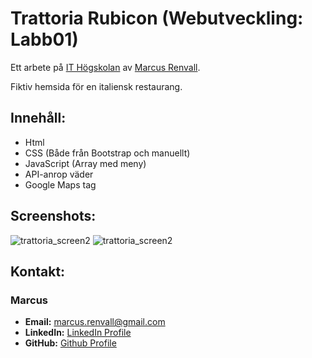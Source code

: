 # Trattoria Rubicon (Webutveckling: Labb01)

Ett arbete på [IT Högskolan](https://www.iths.se/) av [Marcus Renvall](https://github.com/llavner).

Fiktiv hemsida för en italiensk restaurang.

## Innehåll:

- Html
- CSS (Både från Bootstrap och manuellt)
- JavaScript (Array med meny)
- API-anrop väder
- Google Maps tag

## Screenshots:
![trattoria_screen2](https://github.com/user-attachments/assets/383e1a55-836a-4cb4-87b6-bcc78203cfa3)
![trattoria_screen2](https://github.com/user-attachments/assets/ce9c3cf0-9f23-44dc-9711-336364b4a041)


## Kontakt:

### Marcus
- **Email:** [marcus.renvall@gmail.com](mailto:marcus.renvall@gmail.com)
- **LinkedIn:** [LinkedIn Profile](http://www.linkedin.com/in/marcus-renvall-4b5422324)
- **GitHub:** [Github Profile](https://github.com/llavner)
